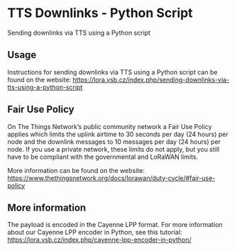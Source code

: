 # TTS Downlinks - Python Script
Sending downlinks via TTS using a Python script

## Usage
Instructions for sending downlinks via TTS using a Python script can be found on the website: https://lora.vsb.cz/index.php/sending-downlinks-via-tts-using-a-python-script


## Fair Use Policy
On The Things Network’s public community network a Fair Use Policy applies which limits the uplink airtime to 30 seconds per day (24 hours) per node and the downlink messages to 10 messages per day (24 hours) per node. If you use a private network, these limits do not apply, but you still have to be compliant with the governmental and LoRaWAN limits.

More information can be found on the website:  https://www.thethingsnetwork.org/docs/lorawan/duty-cycle/#fair-use-policy

## More information
The payload is encoded in the Cayenne LPP format. For more information about our Cayenne LPP encoder in Python, see this tutorial: https://lora.vsb.cz/index.php/cayenne-lpp-encoder-in-python/

